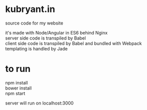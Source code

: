 # kubryant.in
source code for my website

it's made with Node/Angular in ES6 behind Nginx  
server side code is transpiled by Babel  
client side code is transpiled by Babel and bundled with Webpack  
templating is handled by Jade

# to run
npm install  
bower install  
npm start

server will run on localhost:3000
